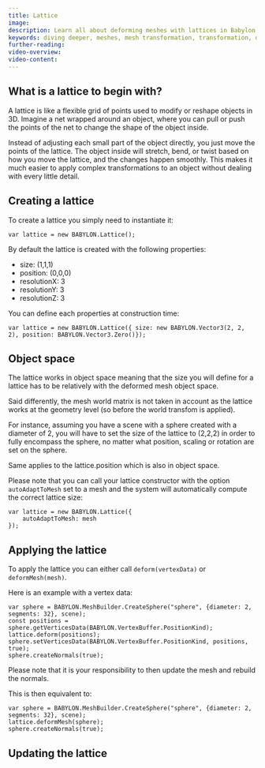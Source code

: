 ```yaml
---
title: Lattice
image:
description: Learn all about deforming meshes with lattices in Babylon.js.
keywords: diving deeper, meshes, mesh transformation, transformation, deform, deformation, lattice
further-reading:
video-overview:
video-content:
---
```


## What is a lattice to begin with?

A lattice is like a flexible grid of points used to modify or reshape objects in 3D. Imagine a net wrapped around an object, where you can pull or push the points of the net to change the shape of the object inside.

Instead of adjusting each small part of the object directly, you just move the points of the lattice. The object inside will stretch, bend, or twist based on how you move the lattice, and the changes happen smoothly. This makes it much easier to apply complex transformations to an object without dealing with every little detail.

## Creating a lattice

To create a lattice you simply need to instantiate it:

```
var lattice = new BABYLON.Lattice();
```

By default the lattice is created with the following properties:

- size: (1,1,1)
- position: (0,0,0)
- resolutionX: 3
- resolutionY: 3
- resolutionZ: 3

You can define each properties at construction time:

```
var lattice = new BABYLON.Lattice({ size: new BABYLON.Vector3(2, 2, 2), position: BABYLON.Vector3.Zero()});
```

## Object space

The lattice works in object space meaning that the size you will define for a lattice has to be relatively with the deformed mesh object space.

Said differently, the mesh world matrix is not taken in account as the lattice works at the geometry level (so before the world transfom is applied).

For instance, assuming you have a scene with a sphere created with a diameter of 2, you will have to set the size of the lattice to (2,2,2) in order to fully encompass the sphere, no matter what position, scaling or rotation are set on the sphere.

Same applies to the lattice.position which is also in object space.

Please note that you can call your lattice constructor with the option `autoAdaptToMesh` set to a mesh and the system will automatically compute the correct lattice size:

```
var lattice = new BABYLON.Lattice({
    autoAdaptToMesh: mesh
});

```

## Applying the lattice

To apply the lattice you can either call `deform(vertexData)` or `deformMesh(mesh)`.

Here is an example with a vertex data:

```
var sphere = BABYLON.MeshBuilder.CreateSphere("sphere", {diameter: 2, segments: 32}, scene);
const positions = sphere.getVerticesData(BABYLON.VertexBuffer.PositionKind);
lattice.deform(positions);
sphere.setVerticesData(BABYLON.VertexBuffer.PositionKind, positions, true);
sphere.createNormals(true);
```

Please note that it is your responsibility to then update the mesh and rebuild the normals.

This is then equivalent to:

```
var sphere = BABYLON.MeshBuilder.CreateSphere("sphere", {diameter: 2, segments: 32}, scene);
lattice.deformMesh(sphere);
sphere.createNormals(true);
```

## Updating the lattice
